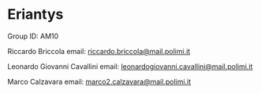 # Eriantys

Group ID: AM10

Riccardo Briccola email: riccardo.briccola@mail.polimi.it

Leonardo Giovanni Cavallini email: leonardogiovanni.cavallini@mail.polimi.it

Marco Calzavara email: marco2.calzavara@mail.polimi.it
